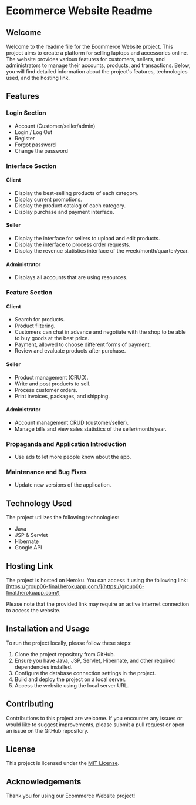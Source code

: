 # Ecommerce Website Readme

## Welcome
Welcome to the readme file for the Ecommerce Website project. This project aims to create a platform for selling laptops and accessories online. The website provides various features for customers, sellers, and administrators to manage their accounts, products, and transactions. Below, you will find detailed information about the project's features, technologies used, and the hosting link.

## Features

### Login Section
- Account (Customer/seller/admin)
- Login / Log Out
- Register
- Forgot password
- Change the password

### Interface Section

#### Client
- Display the best-selling products of each category.
- Display current promotions.
- Display the product catalog of each category.
- Display purchase and payment interface.

#### Seller
- Display the interface for sellers to upload and edit products.
- Display the interface to process order requests.
- Display the revenue statistics interface of the week/month/quarter/year.

#### Administrator
- Displays all accounts that are using resources.

### Feature Section

#### Client
- Search for products.
- Product filtering.
- Customers can chat in advance and negotiate with the shop to be able to buy goods at the best price.
- Payment, allowed to choose different forms of payment.
- Review and evaluate products after purchase.

#### Seller
- Product management (CRUD).
- Write and post products to sell.
- Process customer orders.
- Print invoices, packages, and shipping.

#### Administrator
- Account management CRUD (customer/seller).
- Manage bills and view sales statistics of the seller/month/year.

### Propaganda and Application Introduction
- Use ads to let more people know about the app.

### Maintenance and Bug Fixes
- Update new versions of the application.

## Technology Used
The project utilizes the following technologies:

- Java
- JSP & Servlet
- Hibernate
- Google API

## Hosting Link
The project is hosted on Heroku. You can access it using the following link: [https://group06-final.herokuapp.com/](https://group06-final.herokuapp.com/)

Please note that the provided link may require an active internet connection to access the website.

## Installation and Usage
To run the project locally, please follow these steps:

1. Clone the project repository from GitHub.
2. Ensure you have Java, JSP, Servlet, Hibernate, and other required dependencies installed.
3. Configure the database connection settings in the project.
4. Build and deploy the project on a local server.
5. Access the website using the local server URL.

## Contributing
Contributions to this project are welcome. If you encounter any issues or would like to suggest improvements, please submit a pull request or open an issue on the GitHub repository.

## License
This project is licensed under the [MIT License](LICENSE).

## Acknowledgements
Thank you for using our Ecommerce Website project!
